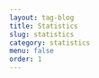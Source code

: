 ```yaml
---
layout: tag-blog
title: Statistics
slug: statistics
category: statistics
menu: false
order: 1
---
```

